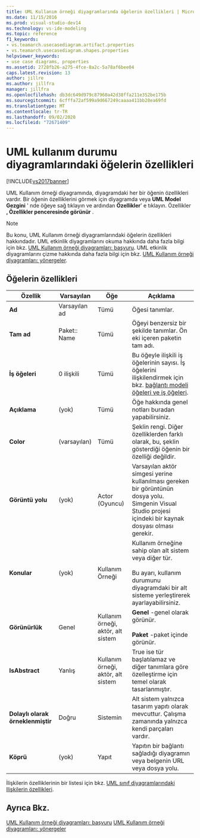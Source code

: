 ```yaml
---
title: UML Kullanım örneği diyagramlarında öğelerin özellikleri | Microsoft Docs
ms.date: 11/15/2016
ms.prod: visual-studio-dev14
ms.technology: vs-ide-modeling
ms.topic: reference
f1_keywords:
- vs.teamarch.usecasediagram.artifact.properties
- vs.teamarch.usecasediagram.shapes.properties
helpviewer_keywords:
- use case diagrams, properties
ms.assetid: 2728fb26-a275-4fce-8a2c-5a78af6bee04
caps.latest.revision: 13
author: jillre
ms.author: jillfra
manager: jillfra
ms.openlocfilehash: db3dc649d979c87960a42d38ffa211e352be175b
ms.sourcegitcommit: 6cfffa72af599a9d667249caaaa411bb28ea69fd
ms.translationtype: MT
ms.contentlocale: tr-TR
ms.lasthandoff: 09/02/2020
ms.locfileid: "72671409"
---
```

# <a name="properties-of-elements-on-uml-use-case-diagrams"></a>UML kullanım durumu diyagramlarındaki öğelerin özellikleri
[!INCLUDE[vs2017banner](../includes/vs2017banner.md)]

UML Kullanım örneği diyagramında, diyagramdaki her bir öğenin özellikleri vardır. Bir öğenin özelliklerini görmek için diyagramda veya **UML Model Gezgini** ' nde öğeye sağ tıklayın ve ardından **Özellikler**' e tıklayın. Özellikler **, Özellikler penceresinde görünür** .

> [!NOTE]
> Bu konu, UML Kullanım örneği diyagramlarındaki öğelerin özellikleri hakkındadır. UML etkinlik diyagramlarını okuma hakkında daha fazla bilgi için bkz. [UML Kullanım örneği diyagramları: başvuru](../modeling/uml-use-case-diagrams-reference.md). UML etkinlik diyagramlarını çizme hakkında daha fazla bilgi için bkz. [UML Kullanım örneği diyagramları: yönergeler](../modeling/uml-use-case-diagrams-guidelines.md).

## <a name="properties-of-elements"></a>Öğelerin özellikleri

|Özellik|Varsayılan|Öğe|Açıklama|
|--------------|-------------|-------------|-----------------|
|**Ad**|Varsayılan ad|Tümü|Öğesi tanımlar.|
|**Tam ad**|Paket:: Name|Tümü|Öğeyi benzersiz bir şekilde tanımlar. Ön eki içeren paketin tam adı.|
|**İş öğeleri**|0 ilişkili|Tümü|Bu öğeyle ilişkili iş öğelerinin sayısı. İş öğelerini ilişkilendirmek için bkz. [bağlantı modeli öğeleri ve iş öğeleri](../modeling/link-model-elements-and-work-items.md).|
|**Açıklama**|(yok)|Tümü|Öğe hakkında genel notları buradan yapabilirsiniz.|
|**Color**|(varsayılan)|Tümü|Şeklin rengi. Diğer özelliklerden farklı olarak, bu, şeklin gösterdiği öğenin bir özelliği değildir.|
|**Görüntü yolu**|(yok)|Actor (Oyuncu)|Varsayılan aktör simgesi yerine kullanılması gereken bir görüntünün dosya yolu. Simgenin Visual Studio projesi içindeki bir kaynak dosyası olması gerekir.|
|**Konular**|(yok)|Kullanım Örneği|Kullanım örneğine sahip olan alt sistem veya diğer tür.<br /><br /> Bu ayarı, kullanım durumunu diyagramdaki bir alt sisteme yerleştirerek ayarlayabilirsiniz.|
|**Görünürlük**|Genel|Kullanım örneği, aktör, alt sistem|**Genel** -genel olarak görünür.<br /><br /> **Paket** -paket içinde görünür.|
|**IsAbstract**|Yanlış|Kullanım örneği, aktör, alt sistem|True ise tür başlatılamaz ve diğer tanımlara göre özelleştirme için temel olarak tasarlanmıştır.|
|**Dolaylı olarak örneklenmiştir**|Doğru|Sistemin|Alt sistem yalnızca tasarım yapıtı olarak mevcuttur. Çalışma zamanında yalnızca kendi parçaları vardır.|
|**Köprü**|(yok)|Yapıt|Yapıtın bir bağlantı sağladığı diyagramın veya belgenin URL veya dosya yolu.|

 İlişkilerin özelliklerinin bir listesi için bkz. [UML sınıf diyagramlarındaki Ilişkilerin özellikleri](../modeling/properties-of-associations-on-uml-class-diagrams.md).

## <a name="see-also"></a>Ayrıca Bkz.
 [UML Kullanım örneği diyagramları: başvuru](../modeling/uml-use-case-diagrams-reference.md) [UML Kullanım örneği diyagramları: yönergeler](../modeling/uml-use-case-diagrams-guidelines.md)
